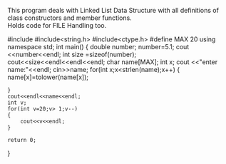 This program deals with Linked List Data Structure with all definitions of class constructors and member functions.</br>Holds code for FILE Handling too.

#include <iostream>
#include<string.h>
#include<ctype.h>
#define MAX 20
using namespace std;
int main()
{
	double number;
	number=5.1;
	cout <<number<<endl;
int	size =sizeof(number);
	cout<<size<<endl<<endl<<endl;
	char name[MAX];
	int x;
	cout <<"enter name:"<<endl;
	cin>>name;
	for(int x;x<strlen(name);x++)
	{
		name[x]=tolower(name[x]);
		
	}
	cout<<endl<<name<<endl;
	int v;
	for(int v=20;v> 1;v--)
	{
		cout<<v<<endl;
	}
	
	return 0;
}
